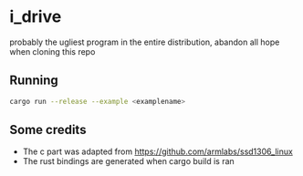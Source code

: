 # i_drive
probably the ugliest program in the entire distribution, abandon all hope when cloning this repo

## Running
```sh
cargo run --release --example <examplename>
```

## Some credits
 - The c part was adapted from https://github.com/armlabs/ssd1306_linux
 - The rust bindings are generated when cargo build is ran
